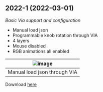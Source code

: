 ## 2022-1 (2022-03-01) 
*Basic Via support and configuration*

- Manual load json 
- Programmable knob rotation through VIA
- 4 layers
- Mouse disabled
- RGB animations all enabled

|![image](https://user-images.githubusercontent.com/79617315/159211386-7daaebbc-938d-40bb-b0d4-24f0becdf9e8.png)|
|:--:|
| Manual load json through VIA |


Download [here](https://drive.google.com/file/d/1AYjldM6BTlOvo6rmUBkauUZ2ew_Y5Mvw/view?usp=sharing)

